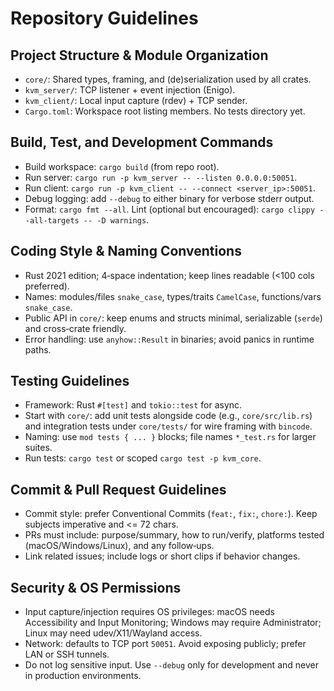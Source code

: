 # Repository Guidelines

## Project Structure & Module Organization
- `core/`: Shared types, framing, and (de)serialization used by all crates.
- `kvm_server/`: TCP listener + event injection (Enigo).
- `kvm_client/`: Local input capture (rdev) + TCP sender.
- `Cargo.toml`: Workspace root listing members. No tests directory yet.

## Build, Test, and Development Commands
- Build workspace: `cargo build` (from repo root).
- Run server: `cargo run -p kvm_server -- --listen 0.0.0.0:50051`.
- Run client: `cargo run -p kvm_client -- --connect <server_ip>:50051`.
- Debug logging: add `--debug` to either binary for verbose stderr output.
- Format: `cargo fmt --all`. Lint (optional but encouraged): `cargo clippy --all-targets -- -D warnings`.

## Coding Style & Naming Conventions
- Rust 2021 edition; 4‑space indentation; keep lines readable (<100 cols preferred).
- Names: modules/files `snake_case`, types/traits `CamelCase`, functions/vars `snake_case`.
- Public API in `core/`: keep enums and structs minimal, serializable (`serde`) and cross‑crate friendly.
- Error handling: use `anyhow::Result` in binaries; avoid panics in runtime paths.

## Testing Guidelines
- Framework: Rust `#[test]` and `tokio::test` for async.
- Start with `core/`: add unit tests alongside code (e.g., `core/src/lib.rs`) and integration tests under `core/tests/` for wire framing with `bincode`.
- Naming: use `mod tests { ... }` blocks; file names `*_test.rs` for larger suites.
- Run tests: `cargo test` or scoped `cargo test -p kvm_core`.

## Commit & Pull Request Guidelines
- Commit style: prefer Conventional Commits (`feat:`, `fix:`, `chore:`). Keep subjects imperative and <= 72 chars.
- PRs must include: purpose/summary, how to run/verify, platforms tested (macOS/Windows/Linux), and any follow‑ups.
- Link related issues; include logs or short clips if behavior changes.

## Security & OS Permissions
- Input capture/injection requires OS privileges: macOS needs Accessibility and Input Monitoring; Windows may require Administrator; Linux may need udev/X11/Wayland access.
- Network: defaults to TCP port `50051`. Avoid exposing publicly; prefer LAN or SSH tunnels.
- Do not log sensitive input. Use `--debug` only for development and never in production environments.
